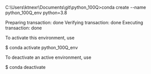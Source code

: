 C:\Users\ktnexr\Documents\git\python_100Q>conda create --name python_100Q_env python=3.8

Preparing transaction: done
Verifying transaction: done
Executing transaction: done

To activate this environment, use

$ conda activate python_100Q_env

To deactivate an active environment, use

$ conda deactivate